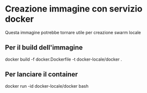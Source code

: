 # Creazione immagine con servizio docker

Questa immagine potrebbe tornare utile per creazione swarm locale

## Per il build dell'immagine

docker build -f docker.Dockerfile -t docker-locale/docker .

## Per lanciare il container

docker run -id docker-locale/docker bash